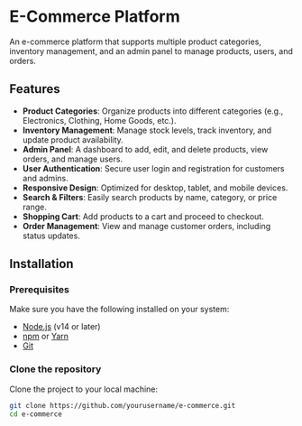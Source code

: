 # E-Commerce Platform

An e-commerce platform that supports multiple product categories, inventory management, and an admin panel to manage products, users, and orders.

## Features

- **Product Categories**: Organize products into different categories (e.g., Electronics, Clothing, Home Goods, etc.).
- **Inventory Management**: Manage stock levels, track inventory, and update product availability.
- **Admin Panel**: A dashboard to add, edit, and delete products, view orders, and manage users.
- **User Authentication**: Secure user login and registration for customers and admins.
- **Responsive Design**: Optimized for desktop, tablet, and mobile devices.
- **Search & Filters**: Easily search products by name, category, or price range.
- **Shopping Cart**: Add products to a cart and proceed to checkout.
- **Order Management**: View and manage customer orders, including status updates.

## Installation

### Prerequisites

Make sure you have the following installed on your system:

- [Node.js](https://nodejs.org/) (v14 or later)
- [npm](https://www.npmjs.com/) or [Yarn](https://yarnpkg.com/)
- [Git](https://git-scm.com/)

### Clone the repository

Clone the project to your local machine:

```bash
git clone https://github.com/yourusername/e-commerce.git
cd e-commerce
